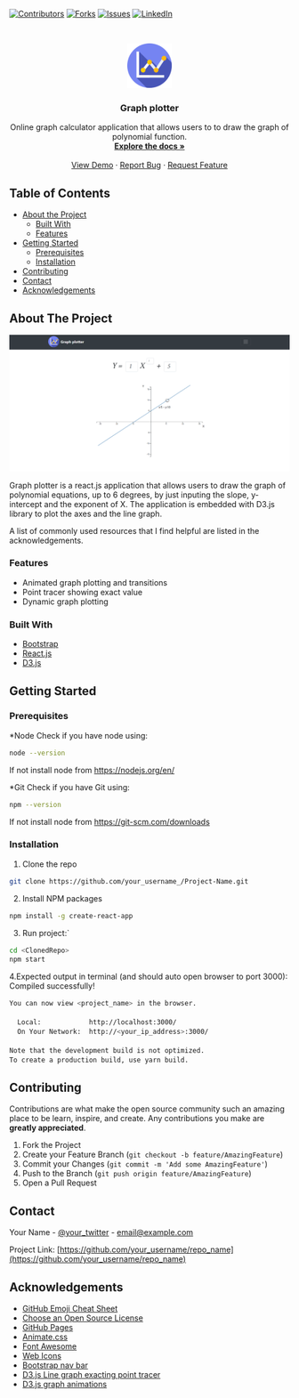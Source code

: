 <!--
*** Thanks for checking out this README Template. If you have a suggestion that would
*** make this better, please fork the repo and create a pull request or simply open
*** an issue with the tag "enhancement".
*** Thanks again! Now go create something AMAZING! :D
-->





<!-- PROJECT SHIELDS -->
<!--
*** I'm using markdown "reference style" links for readability.
*** Reference links are enclosed in brackets [ ] instead of parentheses ( ).
*** See the bottom of this document for the declaration of the reference variables
*** for contributors-url, forks-url, etc. This is an optional, concise syntax you may use.
*** https://www.markdownguide.org/basic-syntax/#reference-style-links
-->
[![Contributors][contributors-shield]][contributors-url]
[![Forks][forks-shield]][forks-url]
[![Issues][issues-shield]][issues-url]
[![LinkedIn][linkedin-shield]][linkedin-url]



<!-- PROJECT LOGO -->
<br />
<p align="center">
  <a href="https://github.com/haitham-chabayta/Polynomial-Equations-Graph-Plotter">
    <img src="images/logo.png" alt="Logo" width="80" height="80">
  </a>

  <h3 align="center">Graph plotter</h3>

  <p align="center">
    Online graph calculator application that allows users to to draw the graph of polynomial function.
    <br />
    <a href="https://github.com/haitham-chabayta/Polynomial-Equations-Graph-Plotter"><strong>Explore the docs »</strong></a>
    <br />
    <br />
    <a href="https://master.d2r7fs8fky214e.amplifyapp.com/">View Demo</a>
    ·
    <a href="https://github.com/haitham-chabayta/Polynomial-Equations-Graph-Plotter/issues">Report Bug</a>
    ·
    <a href="https://github.com/haitham-chabayta/Polynomial-Equations-Graph-Plotter/issues">Request Feature</a>
  </p>
</p>



<!-- TABLE OF CONTENTS -->
## Table of Contents

* [About the Project](#about-the-project)
  * [Built With](#built-with)
  * [Features](#features)
* [Getting Started](#getting-started)
  * [Prerequisites](#prerequisites)
  * [Installation](#installation)
* [Contributing](#contributing)
* [Contact](#contact)
* [Acknowledgements](#acknowledgements)



<!-- ABOUT THE PROJECT -->
## About The Project

[![Product Name Screen Shot][product-screenshot]](https://example.com)

Graph plotter is a react.js application that allows users to draw the graph of polynomial equations, up to 6 degrees, by just inputing the slope, y-intercept and the exponent of X. The application is embedded with D3.js library to plot the axes and the line graph.

A list of commonly used resources that I find helpful are listed in the acknowledgements.

### Features
* Animated graph plotting and transitions
* Point tracer showing exact value
* Dynamic graph plotting


### Built With
* [Bootstrap](https://getbootstrap.com)
* [React.js](https://reactjs.org/)
* [D3.js](https://d3js.org/)

## Getting  Started


### Prerequisites

*Node
Check if you have node using:
```sh
node --version
```
If not install node from https://nodejs.org/en/

*Git 
Check if you have Git using:
```sh
npm --version
```
If not install node from https://git-scm.com/downloads

### Installation

1. Clone the repo
```sh
git clone https://github.com/your_username_/Project-Name.git
```
2. Install NPM packages
```sh
npm install -g create-react-app
```
3. Run project:`
```sh
cd <ClonedRepo>
npm start
```
4.Expected output in terminal (and should auto open browser to port 3000):
Compiled successfully!
```sh
You can now view <project_name> in the browser.

  Local:            http://localhost:3000/
  On Your Network:  http://<your_ip_address>:3000/

Note that the development build is not optimized.
To create a production build, use yarn build.
```



<!-- CONTRIBUTING -->
## Contributing

Contributions are what make the open source community such an amazing place to be learn, inspire, and create. Any contributions you make are **greatly appreciated**.

1. Fork the Project
2. Create your Feature Branch (`git checkout -b feature/AmazingFeature`)
3. Commit your Changes (`git commit -m 'Add some AmazingFeature'`)
4. Push to the Branch (`git push origin feature/AmazingFeature`)
5. Open a Pull Request


<!-- CONTACT -->
## Contact

Your Name - [@your_twitter](https://twitter.com/your_username) - email@example.com

Project Link: [https://github.com/your_username/repo_name](https://github.com/your_username/repo_name)



<!-- ACKNOWLEDGEMENTS -->
## Acknowledgements
* [GitHub Emoji Cheat Sheet](https://www.webpagefx.com/tools/emoji-cheat-sheet)
* [Choose an Open Source License](https://choosealicense.com)
* [GitHub Pages](https://pages.github.com)
* [Animate.css](https://daneden.github.io/animate.css)
* [Font Awesome](https://fontawesome.com)
* [Web Icons](https://www.flaticon.com/free-icons/web)
* [Bootstrap nav bar](https://getbootstrap.com/docs/4.0/components/navbar/)
* [D3.js Line graph exacting point tracer](https://www.d3-graph-gallery.com/graph/line_cursor.html)
* [D3.js graph animations](https://www.tutorialsteacher.com/d3js/animation-with-d3js)




<!-- MARKDOWN LINKS & IMAGES -->
<!-- https://www.markdownguide.org/basic-syntax/#reference-style-links -->
[contributors-shield]: https://img.shields.io/github/contributors/othneildrew/Best-README-Template.svg?style=flat-square
[contributors-url]: https://github.com/haitham-chabayta/Polynomial-Equations-Graph-Plotter/graphs/contributors
[forks-shield]: https://img.shields.io/github/forks/othneildrew/Best-README-Template.svg?style=flat-square
[forks-url]: https://github.com/haitham-chabayta/Polynomial-Equations-Graph-Plotter/network/members
[stars-shield]: https://img.shields.io/github/stars/othneildrew/Best-README-Template.svg?style=flat-square
[stars-url]: https://github.com/othneildrew/Best-README-Template/stargazers
[issues-shield]: https://img.shields.io/github/issues/othneildrew/Best-README-Template.svg?style=flat-square
[issues-url]: https://github.com/haitham-chabayta/Polynomial-Equations-Graph-Plotter/issues
[license-shield]: https://img.shields.io/github/license/othneildrew/Best-README-Template.svg?style=flat-square
[license-url]: https://github.com/othneildrew/Best-README-Template/blob/master/LICENSE.txt
[linkedin-shield]: https://img.shields.io/badge/-LinkedIn-black.svg?style=flat-square&logo=linkedin&colorB=555
[linkedin-url]: https://linkedin.com/in/othneildrew
[product-screenshot]: images/screenshot.png
